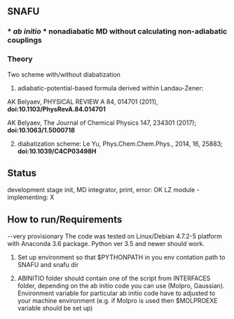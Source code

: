 ## SNAFU 

### * *ab initio* * nonadiabatic MD without calculating non-adiabatic couplings

### Theory
Two scheme with/without diabatization

1) adiabatic-potential-based formula derived within Landau-Zener:

AK Belyaev, PHYSICAL REVIEW A 84, 014701 (2011), **doi:10.1103/PhysRevA.84.014701**

AK Belyaev, The Journal of Chemical Physics 147, 234301 (2017); **doi:10.1063/1.5000718**

2) diabatization scheme: Le Yu, Phys.Chem.Chem.Phys., 2014, 16, 25883; **doi:10.1039/C4CP03498H**

## Status
development stage
init, MD integrator, print, error: OK
LZ module - implementing: X


## How to run/Requirements
--very provisionary 
The code was tested on Linux/Debian 4.7.2-5 platform with Anaconda 3.6 package.
Python ver 3.5 and newer should work.


1) Set up environment so that $PYTHONPATH in you env contation path to SNAFU and snafu dir 

2) ABINITIO folder should contain one of the script from INTERFACES folder, depending on the ab initio code you can use (Molpro, Gaussian).  Environment variable for particular ab initio code have to adjusted to your machine environment (e.g. if Molpro is used then $MOLPROEXE variable should be set up)

